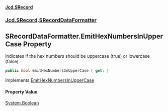 #### [Jcd.SRecord](index.md 'index')
### [Jcd.SRecord](Jcd.SRecord.md 'Jcd.SRecord').[SRecordDataFormatter](Jcd.SRecord.SRecordDataFormatter.md 'Jcd.SRecord.SRecordDataFormatter')

## SRecordDataFormatter.EmitHexNumbersInUpperCase Property

Indicates if the hex numbers should be uppercase (true) or lowercase (false)

```csharp
public bool EmitHexNumbersInUpperCase { get; }
```

Implements [EmitHexNumbersInUpperCase](Jcd.SRecord.ISRecordDataFormatter.EmitHexNumbersInUpperCase.md 'Jcd.SRecord.ISRecordDataFormatter.EmitHexNumbersInUpperCase')

#### Property Value
[System.Boolean](https://docs.microsoft.com/en-us/dotnet/api/System.Boolean 'System.Boolean')